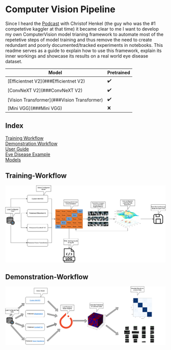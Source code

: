 # Computer Vision Pipeline

Since I heard the [Podcast](https://www.youtube.com/watch?v=RF4LwRl0npQ&t=747s) with Christof Henkel (the guy who was the #1 competetive kaggler at that time) it became clear to me I want to develop my own ComputerVision model trianing framework to automate  most of the repetetive steps of model training and thus remove the need to create redundant and poorly documented/tracked experiments in notebooks.
This readme serves as a guide to explain how to use this framework, explain its inner workings and showcase its results on a real world eye disease dataset.


|Model                                      |Pretrained                   |
|-------------------------------------------|-----------------------------|
|[Efficientnet V2](###Efficientnet V2)      |:heavy_check_mark:           |
|[ConvNeXT V2](###ConvNeXT V2)              |:heavy_check_mark:           |
|[Vision Transformer](###Vision Transformer)|:heavy_check_mark:           |
|[Mini VGG](###Mini VGG)                    |:x:                          |

## Index
[Training Workflow](#Training-Workflow)<br>
[Demonstration Workflow](#Demonstration-Workflow)<br>
[User Guide](#User-Guide)<br>
[Eye Disease Example](#Eye-Disease-Example)<br>
[Models](#Models)<br>


## Training-Workflow

![Error](demonstration_results/workflow/train_workflow.png)

## Demonstration-Workflow

![Error](demonstration_results/workflow/demo_workflow.png)
